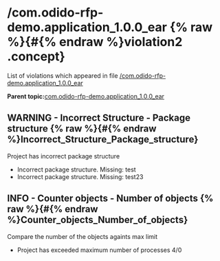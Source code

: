 # /com.odido-rfp-demo.application\_1.0.0\_ear {% raw %}{#{% endraw %}violation2 .concept}

List of violations which appeared in file [/com.odido-rfp-demo.application\_1.0.0\_ear](../../../projects/com.odido-rfp-demo.application_1.0.0_ear/com.odido-rfp-demo.application_1.0.0_ear.md)

**Parent topic:**[com.odido-rfp-demo.application\_1.0.0\_ear](../../../qa/projects/com.odido-rfp-demo.application_1.0.0_ear.md)

## WARNING - Incorrect Structure - Package structure {% raw %}{#{% endraw %}Incorrect_Structure_Package_structure}

Project has incorrect package structure

-   Incorrect package structure. Missing: test
-   Incorrect package structure. Missing: test23

## INFO - Counter objects - Number of objects {% raw %}{#{% endraw %}Counter_objects_Number_of_objects}

Compare the number of the objects againts max limit

-   Project has exceeded maximum number of processes 4/0

